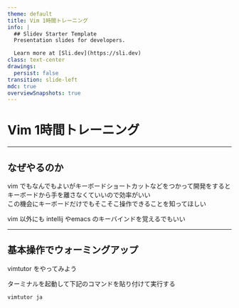 ```yaml
---
theme: default
title: Vim 1時間トレーニング
info: |
  ## Slidev Starter Template
  Presentation slides for developers.

  Learn more at [Sli.dev](https://sli.dev)
class: text-center
drawings:
  persist: false
transition: slide-left
mdc: true
overviewSnapshots: true
---
```


# Vim 1時間トレーニング

---

## なぜやるのか

vim でもなんでもよいがキーボードショートカットなどをつかって開発をするとキーボードから手を離さなくていいので効率がいい  
この機会にキーボードだけでもそこそこ操作できることを知ってほしい

vim 以外にも intellij やemacs のキーバインドを覚えるでもいい

---

## 基本操作でウォーミングアップ

vimtutor をやってみよう

ターミナルを起動して下記のコマンドを貼り付けて実行する

```bash
vimtutor ja
```


